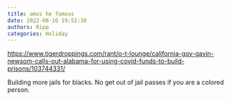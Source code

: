 ```yaml
---
title: amos he famous
date: 2022-08-16 19:52:38
authors: Ripp
categories: Holiday
---
```


 https://www.tigerdroppings.com/rant/o-t-lounge/california-gov-gavin-newsom-calls-out-alabama-for-using-covid-funds-to-build-prisons/103744331/

Building more jails for blacks. No get out of jail passes if you are a colored person.